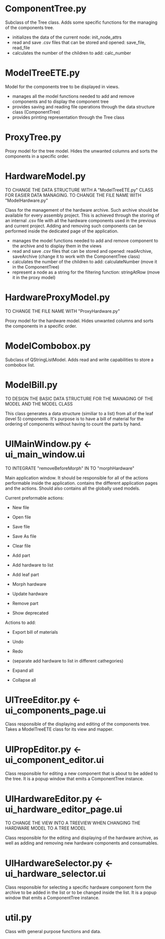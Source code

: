 # ComponentTree.py

Subclass of the Tree class. Adds some specific functions for the managing of the components tree.

- initializes the data of the current node: init_node_attrs
- read and save .csv files that can be stored and opened: save_file, read_file
- calculates the number of the children to add: calc_number

# ModelTreeETE.py

Model for the components tree to be displayed in views.

- manages all the model functions needed to add and remove components and to display the component tree
- provides saving and reading file operations through the data structure class (ComponentTree)
- provides printing representation through the Tree class

# ProxyTree.py

Proxy model for the tree model. Hides the unwanted columns and sorts the components in a specific order.

# HardwareModel.py

TO CHANGE THE DATA STRUCTURE WITH A "ModelTreeETE.py" CLASS FOR EASIER DATA MANAGING.
TO CHANGE THE FILE NAME WITH "ModelHardware.py"

Class for the management of the hardware archive. Such archive should be available for every assembly project.
This is achieved through the storing of an internal .csv file with all the hardware components used in the previous
and current project. Adding and removing such components can be performed inside the dedicated page of the application.

- manages the model functions needed to add and remove component to the archive and to display them in the views
- read and save .csv files that can be stored and opened: readArchive, saveArchive (change it to work with the ComponentTree class)
- calculates the number of the children to add: calculateNumber (move it in the ComponentTree)
- represent a node as a string for the filtering function: stringAtRow (move it in the proxy model) 

# HardwareProxyModel.py

TO CHANGE THE FILE NAME WITH "ProxyHardware.py"

Proxy model for the hardware model. Hides unwanted columns and sorts the components in a specific order.

# ModelCombobox.py

Subclass of QStringListModel. Adds read and write capabilities to store a combobox list.

# ModelBill.py

TO DESIGN THE BASIC DATA STRUCTURE FOR THE MANAGING OF THE MODEL AND THE MODEL CLASS

This class generates a data structure (similiar to a list) from all of the leaf (level 5) components.
It's purpose is to have a bill of material for the ordering of components without having to count the parts by hand.

# UIMainWindow.py <- ui_main_window.ui

TO INTEGRATE "removeBeforeMorph" IN TO "morphHardware" 

Main application window. It should be responsible for all of the actions performable inside the application.
contains the different application pages and the actions. Should also contains all the globally used models.

Current preformable actions:
- New file
- Open file
- Save file
- Save As file
- Clear file

- Add part
- Add hardware to list
- Add leaf part
- Morph hardware
- Update hardware
- Remove part

- Show deprecated

Actions to add:
- Export bill of materials

- Undo
- Redo
- (separate add hardware to list in different cathegories)

- Expand all
- Collapse all

# UITreeEditor.py <- ui_components_page.ui

Class responsible of the displaying and editing of the components tree.
Takes a ModelTreeETE class for its view and mapper.

# UIPropEditor.py <- ui_component_editor.ui

Class responsible for editing a new component that is about to be added to the tree.
It is a popup window that emits a ComponentTree instance.

# UIHardwareEditor.py <- ui_hardware_editor_page.ui

TO CHANGE THE VIEW INTO A TREEVIEW WHEN CHANGING THE HARDWARE MODEL TO A TREE MODEL

Class responsible for the editing and displaying of the hardware archive, as well as adding and removing new
hardware components and consumables.

# UIHardwareSelector.py <- ui_hardware_selector.ui

Class responsible for selecting a specific hardware component form the archive to be added in the list or
to be changed inside the list. It is a popup window that emits a ComponentTree instance.

# util.py

Class with general purpose functions and data.